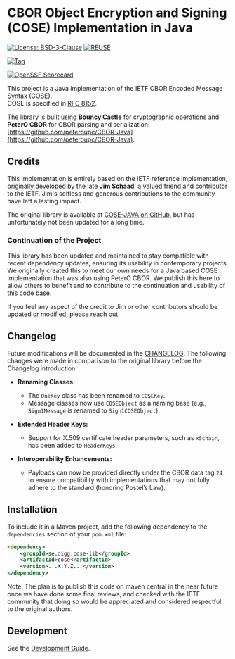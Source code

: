 # CBOR Object Encryption and Signing (COSE) Implementation in Java

[![License: BSD-3-Clause](https://img.shields.io/badge/License-BSD%203--Clause-blue?style=for-the-badge)](LICENSE)
[![REUSE](https://img.shields.io/badge/dynamic/json?url=https%3A%2F%2Fapi.reuse.software%2Fstatus%2Fgithub.com%2Fdiggsweden%2Fcose&query=status&style=for-the-badge&label=REUSE)](https://api.reuse.software/info/github.com/diggsweden/cose)

[![Tag](https://img.shields.io/github/v/tag/diggsweden/cose?style=for-the-badge&color=green)](https://github.com/diggsweden/cose/tags)

[![OpenSSF Scorecard](https://api.scorecard.dev/projects/github.com/diggsweden/cose/badge?style=for-the-badge)](https://scorecard.dev/viewer/?uri=github.com/diggsweden/cose)

This project is a Java implementation of the IETF CBOR Encoded Message Syntax (COSE).  
COSE is specified in [RFC 8152](https://tools.ietf.org/html/rfc8152).

The library is built using **Bouncy Castle** for cryptographic operations and **PeterO CBOR** for CBOR parsing and serialization: [https://github.com/peteroupc/CBOR-Java](https://github.com/peteroupc/CBOR-Java).

## Credits

This implementation is entirely based on the IETF reference implementation, originally developed by the late **Jim Schaad**, a valued friend and contributor to the IETF. Jim's selfless and generous contributions to the community have left a lasting impact.

The original library is available at [COSE-JAVA on GitHub](https://github.com/cose-wg/COSE-JAVA),
but has unfortunately not been updated for a long time.

### Continuation of the Project

This library has been updated and maintained to stay compatible with recent dependency updates,
ensuring its usability in contemporary projects.
We originally created this to meet our own needs for a Java based COSE implementation that was also using PeterO CBOR.
We publish this here to allow others to benefit and to contribute to the continuation and usability of this code base.

If you feel any aspect of the credit to Jim or other contributors should be updated or modified, please reach out.

## Changelog

Future modifications will be documented in the [CHANGELOG](CHANGELOG.md).
The following changes were made in comparison to the original library before the Changelog introduction:

- **Renaming Classes:**
  - The `OneKey` class has been renamed to `COSEKey`.
  - Message classes now use `COSEObject` as a naming base (e.g., `Sign1Message` is renamed to `Sign1COSEObject`).

- **Extended Header Keys:**
  - Support for X.509 certificate header parameters, such as `x5chain`, has been added to `HeaderKeys`.

- **Interoperability Enhancements:**
  - Payloads can now be provided directly under the CBOR data tag `24` to ensure compatibility with implementations that may not fully adhere to the standard (honoring Postel’s Law).

## Installation

To include it in a Maven project, add the following dependency to the `dependencies` section of your `pom.xml` file:

```xml
<dependency>
    <groupId>se.digg.cose-lib</groupId>
    <artifactId>cose</artifactId>
    <version>...X.Y.Z...</version>
</dependency>
```

Note: The plan is to publish this code on maven central in the near future once we have done some final reviews,
and checked with the IETF community that doing so would be appreciated and considered respectful to the original authors.

## Development

See the [Development Guide](docs/DEVELOPMENT.md).
